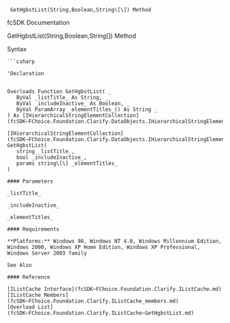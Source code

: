 ﻿     GetHgbstList(String,Boolean,String\[\]) Method                                                   

fcSDK Documentation

GetHgbstList(String,Boolean,String\[\]) Method

Syntax

```vbnet
```csharp

'Declaration
 

Overloads Function GetHgbstList( _
   ByVal _listTitle_ As String, _
   ByVal _includeInactive_ As Boolean, _
   ByVal ParamArray _elementTitles_() As String _
) As [IHierarchicalStringElementCollection](fcSDK~FChoice.Foundation.Clarify.DataObjects.IHierarchicalStringElementCollection.md)

[IHierarchicalStringElementCollection](fcSDK~FChoice.Foundation.Clarify.DataObjects.IHierarchicalStringElementCollection.md) GetHgbstList( 
   string _listTitle_,
   bool _includeInactive_,
   params string\[\] _elementTitles_
)

#### Parameters

_listTitle_

_includeInactive_

_elementTitles_

#### Requirements

**Platforms:** Windows 98, Windows NT 4.0, Windows Millennium Edition, Windows 2000, Windows XP Home Edition, Windows XP Professional, Windows Server 2003 family

See Also

#### Reference

[IListCache Interface](fcSDK~FChoice.Foundation.Clarify.IListCache.md)  
[IListCache Members](fcSDK~FChoice.Foundation.Clarify.IListCache_members.md)  
[Overload List](fcSDK~FChoice.Foundation.Clarify.IListCache~GetHgbstList.md)